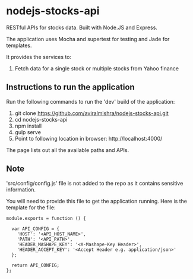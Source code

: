 # nodejs-stocks-api
RESTful APIs for stocks data. Built with Node.JS and Express.

The application uses Mocha and supertest for testing and Jade for templates.

It provides the services to:

1. Fetch data for a single stock or multiple stocks from Yahoo finance

## Instructions to run the application

Run the following commands to run the 'dev' build of the application:

1. git clone https://github.com/aviralmishra/nodejs-stocks-api.git
2. cd nodejs-stocks-api
3. npm install
4. gulp serve
5. Point to following location in browser: http://localhost:4000/

The page lists out all the available paths and APIs.

## Note

'src/config/config.js' file is not added to the repo as it contains sensitive information.

You will need to provide this file to get the application running. Here is the template for the file:

```
module.exports = function () {

  var API_CONFIG = {
    'HOST': '<API_HOST_NAME>',
    'PATH': '<API_PATH>',
    'HEADER_MASHAPE_KEY': '<X-Mashape-Key Header>',
    'HEADER_ACCEPT_KEY': '<Accept Header e.g. application/json>'
  };

  return API_CONFIG;
};
```
